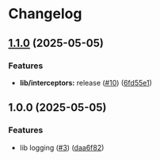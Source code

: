 # Changelog

## [1.1.0](https://github.com/n-creativesystem/go-packages/compare/lib/logging/v1.0.0...lib/logging/v1.1.0) (2025-05-05)


### Features

* **lib/interceptors:** release ([#10](https://github.com/n-creativesystem/go-packages/issues/10)) ([6fd55e1](https://github.com/n-creativesystem/go-packages/commit/6fd55e1016a95a1aacfd4233fa5b868ba2808b30))

## 1.0.0 (2025-05-05)


### Features

* lib logging ([#3](https://github.com/n-creativesystem/go-packages/issues/3)) ([daa6f82](https://github.com/n-creativesystem/go-packages/commit/daa6f8201036d0c28c1027c55ea7fb3c6e484c27))
